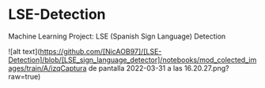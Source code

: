 # LSE-Detection
Machine Learning Project: LSE (Spanish Sign Language) Detection

![alt text](https://github.com/[NicAOB97]/[LSE-Detection]/blob/[LSE_sign_language_detector]/notebooks/mod_colected_images/train/A/izqCaptura de pantalla 2022-03-31 a las 16.20.27.png?raw=true)


